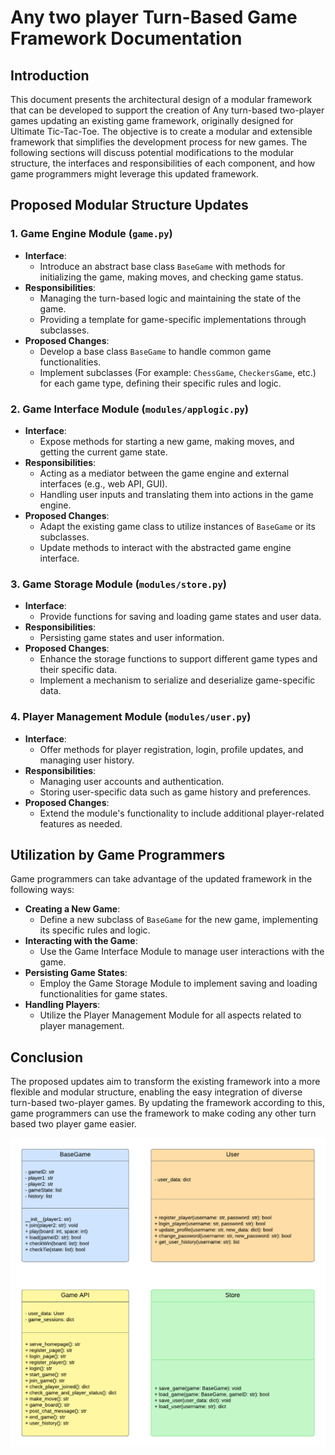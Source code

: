 # Any two player Turn-Based Game Framework Documentation

## Introduction

This document presents the architectural design of a modular framework that can be developed to support the creation of Any turn-based two-player games updating an existing game framework, originally designed for Ultimate Tic-Tac-Toe. The objective is to create a modular and extensible framework that simplifies the development process for new games. The following sections will discuss potential modifications to the modular structure, the interfaces and responsibilities of each component, and how game programmers might leverage this updated framework.

## Proposed Modular Structure Updates

### 1. Game Engine Module (`game.py`)

- **Interface**:
  - Introduce an abstract base class `BaseGame` with methods for initializing the game, making moves, and checking game status.
- **Responsibilities**:
  - Managing the turn-based logic and maintaining the state of the game.
  - Providing a template for game-specific implementations through subclasses.
- **Proposed Changes**:
  - Develop a base class `BaseGame` to handle common game functionalities.
  - Implement subclasses (For example: `ChessGame`, `CheckersGame`, etc.) for each game type, defining their specific rules and logic.

### 2. Game Interface Module (`modules/applogic.py`)

- **Interface**:
  - Expose methods for starting a new game, making moves, and getting the current game state.
- **Responsibilities**:
  - Acting as a mediator between the game engine and external interfaces (e.g., web API, GUI).
  - Handling user inputs and translating them into actions in the game engine.
- **Proposed Changes**:
  - Adapt the existing game class to utilize instances of `BaseGame` or its subclasses.
  - Update methods to interact with the abstracted game engine interface.

### 3. Game Storage Module (`modules/store.py`)

- **Interface**:
  - Provide functions for saving and loading game states and user data.
- **Responsibilities**:
  - Persisting game states and user information.
- **Proposed Changes**:
  - Enhance the storage functions to support different game types and their specific data.
  - Implement a mechanism to serialize and deserialize game-specific data.

### 4. Player Management Module (`modules/user.py`)

- **Interface**:
  - Offer methods for player registration, login, profile updates, and managing user history.
- **Responsibilities**:
  - Managing user accounts and authentication.
  - Storing user-specific data such as game history and preferences.
- **Proposed Changes**:
  - Extend the module's functionality to include additional player-related features as needed.

## Utilization by Game Programmers

Game programmers can take advantage of the updated framework in the following ways:

- **Creating a New Game**:
  - Define a new subclass of `BaseGame` for the new game, implementing its specific rules and logic.
- **Interacting with the Game**:
  - Use the Game Interface Module to manage user interactions with the game.
- **Persisting Game States**:
  - Employ the Game Storage Module to implement saving and loading functionalities for game states.
- **Handling Players**:
  - Utilize the Player Management Module for all aspects related to player management.

## Conclusion

The proposed updates aim to transform the existing framework into a more flexible and modular structure, enabling the easy integration of diverse turn-based two-player games. By updating the framework according to this, game programmers can use the framework to make coding any other turn based two player game easier.

![UML Diagram](docGameFrame.png)
